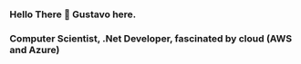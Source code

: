 ### Hello There 👋 Gustavo here.
### Computer Scientist, .Net Developer, fascinated by cloud (AWS and Azure)
<!--
**ghalmeida18/ghalmeida18** is a ✨ _special_ ✨ repository because its `README.md` (this file) appears on your GitHub profile.

Here are some ideas to get you started:

- 🔭 I’m currently working on IBGE, the Brazilian Institute of Geography and Statistics, main provider of data and information about the Country. 
- 🌱 I’m currently learning more and more about software and cloud architecture
- 👯 I’m looking to collaborate on huge and important process
- 😄 Pronouns: He/Him
- #️⃣ Hashtags: Computer Science, C#, .Net, Cloud, AWS, Azure
-->
